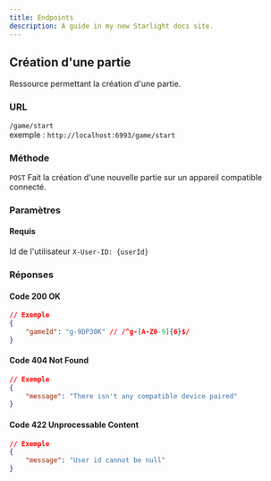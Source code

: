 ```yaml
---
title: Endpoints
description: A guide in my new Starlight docs site.
---
```


## Création d'une partie
Ressource permettant la création d'une partie.

### URL
`/game/start`  
exemple : `http://localhost:6993/game/start`

### Méthode
`POST`  Fait la création d'une nouvelle partie sur un appareil compatible connecté.

### Paramètres
#### Requis
Id de l'utilisateur
`X-User-ID: {userId}`

### Réponses
#### Code 200 OK
```json
// Exemple
{
    "gameId": "g-9DP30K" // /^g-[A-Z0-9]{6}$/
}
```

#### Code 404 Not Found
```json
// Exemple
{
    "message": "There isn't any compatible device paired"
}
```

#### Code 422 Unprocessable Content
```json
// Exemple
{
    "message": "User id cannot be null"
}
```
